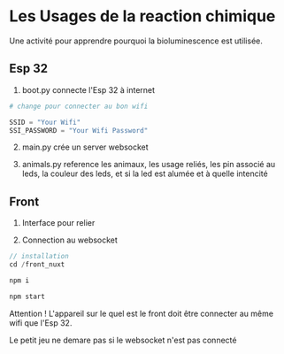 # Les Usages de la reaction chimique

Une activité pour apprendre pourquoi la bioluminescence est utilisée.

## Esp 32

1. boot.py connecte l'Esp 32 à internet

```py
# change pour connecter au bon wifi

SSID = "Your Wifi"
SSI_PASSWORD = "Your Wifi Password"

```

2. main.py crée un server websocket

3. animals.py reference les animaux, les usage reliés, les pin associé au leds, la couleur des leds, et si la led est alumée et à quelle intencité


## Front

1. Interface pour relier

2. Connection au websocket

```js
// installation
cd /front_nuxt

npm i

npm start
```

Attention !
L'appareil sur le quel est le front doit être connecter au même wifi que l'Esp 32.

Le petit jeu ne demare pas si le websocket n'est pas connecté